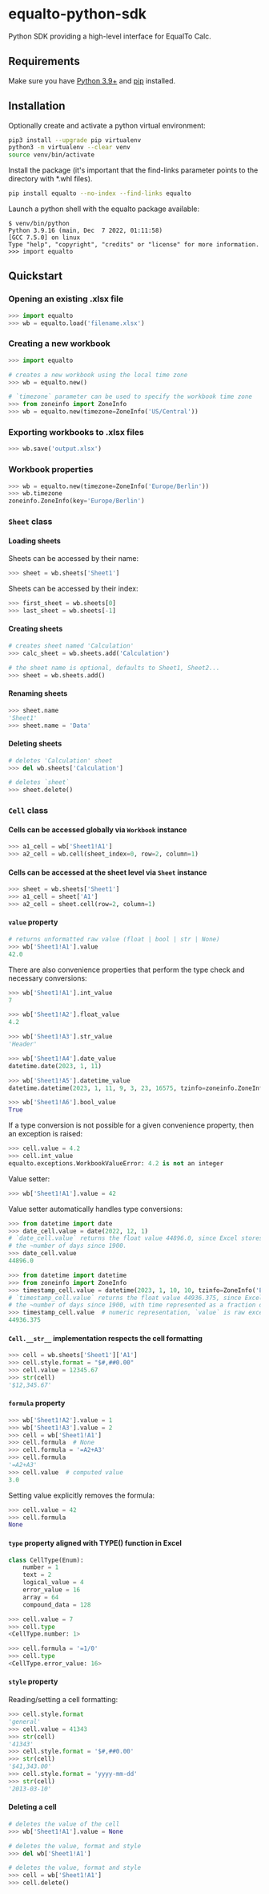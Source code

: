 # equalto-python-sdk

Python SDK providing a high-level interface for EqualTo Calc.

## Requirements

Make sure you have [Python 3.9+](https://docs.python.org/3.9/) and [pip](https://pypi.org/project/pip/) installed.

## Installation

Optionally create and activate a python virtual environment:

```bash
pip3 install --upgrade pip virtualenv
python3 -m virtualenv --clear venv
source venv/bin/activate
```

Install the package (it's important that the find-links parameter points to the directory with *.whl files).

```bash
pip install equalto --no-index --find-links equalto
```

Launch a python shell with the equalto package available:

```
$ venv/bin/python
Python 3.9.16 (main, Dec  7 2022, 01:11:58) 
[GCC 7.5.0] on linux
Type "help", "copyright", "credits" or "license" for more information.
>>> import equalto
```

## Quickstart

### Opening an existing .xlsx file

```python
>>> import equalto
>>> wb = equalto.load('filename.xlsx')
```

### Creating a new workbook

```python
>>> import equalto

# creates a new workbook using the local time zone
>>> wb = equalto.new()

# `timezone` parameter can be used to specify the workbook time zone
>>> from zoneinfo import ZoneInfo
>>> wb = equalto.new(timezone=ZoneInfo('US/Central'))
```

### Exporting workbooks to .xlsx files

```python
>>> wb.save('output.xlsx')
```

### Workbook properties

```python
>>> wb = equalto.new(timezone=ZoneInfo('Europe/Berlin'))
>>> wb.timezone
zoneinfo.ZoneInfo(key='Europe/Berlin')
```

### `Sheet` class

#### Loading sheets

Sheets can be accessed by their name:

```python
>>> sheet = wb.sheets['Sheet1']
```

Sheets can be accessed by their index:

```python
>>> first_sheet = wb.sheets[0]
>>> last_sheet = wb.sheets[-1]
```

#### Creating sheets

```python
# creates sheet named 'Calculation'
>>> calc_sheet = wb.sheets.add('Calculation')

# the sheet name is optional, defaults to Sheet1, Sheet2...
>>> sheet = wb.sheets.add()
```

#### Renaming sheets

```python
>>> sheet.name
'Sheet1'
>>> sheet.name = 'Data'
```

#### Deleting sheets

```python
# deletes 'Calculation' sheet
>>> del wb.sheets['Calculation']

# deletes `sheet`
>>> sheet.delete()
```

### `Cell` class

#### Cells can be accessed globally via `Workbook` instance

```python
>>> a1_cell = wb['Sheet1!A1']
>>> a2_cell = wb.cell(sheet_index=0, row=2, column=1)
```

#### Cells can be accessed at the sheet level via `Sheet` instance

```python
>>> sheet = wb.sheets['Sheet1']
>>> a1_cell = sheet['A1']
>>> a2_cell = sheet.cell(row=2, column=1)
```

#### `value` property

```python
# returns unformatted raw value (float | bool | str | None)
>>> wb['Sheet1!A1'].value
42.0
```

There are also convenience properties that perform the type check and necessary conversions:

```python
>>> wb['Sheet1!A1'].int_value
7

>>> wb['Sheet1!A2'].float_value
4.2

>>> wb['Sheet1!A3'].str_value
'Header'

>>> wb['Sheet1!A4'].date_value
datetime.date(2023, 1, 11)

>>> wb['Sheet1!A5'].datetime_value
datetime.datetime(2023, 1, 11, 9, 3, 23, 16575, tzinfo=zoneinfo.ZoneInfo(key='Europe/Berlin'))

>>> wb['Sheet1!A6'].bool_value
True
```

If a type conversion is not possible for a given convenience property, then an exception is raised:

```python
>>> cell.value = 4.2
>>> cell.int_value
equalto.exceptions.WorkbookValueError: 4.2 is not an integer
```

Value setter:

```python
>>> wb['Sheet1!A1'].value = 42
```

Value setter automatically handles type conversions:

```python
>>> from datetime import date
>>> date_cell.value = date(2022, 12, 1)
# `date_cell.value` returns the float value 44896.0, since Excel stores dates as
# the ~number of days since 1900.
>>> date_cell.value
44896.0
```

```python
>>> from datetime import datetime
>>> from zoneinfo import ZoneInfo
>>> timestamp_cell.value = datetime(2023, 1, 10, 10, tzinfo=ZoneInfo('Europe/Berlin'))
# `timestamp_cell.value` returns the float value 44936.375, since Excel stores timestamps as
# the ~number of days since 1900, with time represented as a fraction of a day.
>>> timestamp_cell.value  # numeric representation, `value` is raw excel type
44936.375
```

#### `Cell.__str__` implementation respects the cell formatting

```python
>>> cell = wb.sheets['Sheet1']['A1']
>>> cell.style.format = "$#,##0.00"
>>> cell.value = 12345.67
>>> str(cell)
'$12,345.67'
```

#### `formula` property

```python
>>> wb['Sheet1!A2'].value = 1
>>> wb['Sheet1!A3'].value = 2
>>> cell = wb['Sheet1!A1']
>>> cell.formula  # None
>>> cell.formula = '=A2+A3'
>>> cell.formula
'=A2+A3'
>>> cell.value  # computed value
3.0
```

Setting value explicitly removes the formula:

```python
>>> cell.value = 42
>>> cell.formula
None
```

#### `type` property aligned with TYPE() function in Excel

```python
class CellType(Enum):
    number = 1
    text = 2
    logical_value = 4
    error_value = 16
    array = 64
    compound_data = 128
```

```python
>>> cell.value = 7
>>> cell.type
<CellType.number: 1>

>>> cell.formula = '=1/0'
>>> cell.type
<CellType.error_value: 16>
```

#### `style` property

Reading/setting a cell formatting:

```python
>>> cell.style.format
'general'
>>> cell.value = 41343
>>> str(cell)
'41343'
>>> cell.style.format = '$#,##0.00'
>>> str(cell)
'$41,343.00'
>>> cell.style.format = 'yyyy-mm-dd'
>>> str(cell)
'2013-03-10'
```

#### Deleting a cell

```python
# deletes the value of the cell
>>> wb['Sheet1!A1'].value = None

# deletes the value, format and style
>>> del wb['Sheet1!A1']

# deletes the value, format and style
>>> cell = wb['Sheet1!A1']
>>> cell.delete()
```

